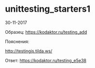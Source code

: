 # unittesting_starters1
30-11-2017

Образец:
https://kodaktor.ru/testing_add

Пояснения:

http://testingjs.tilda.ws/

Ответ:
https://kodaktor.ru/testing_e5e38
